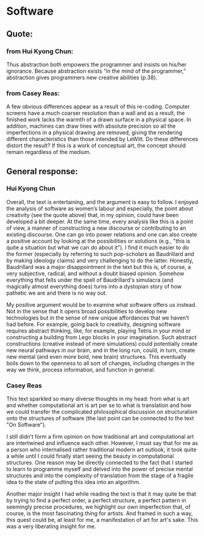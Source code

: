 # Software


## Quote:

### from Hui Kyong Chun:
Thus abstraction both empowers the programmer and insists on his/her ignorance. Because abstraction exists “in the mind of the programmer,” abstraction gives programmers new creative abilities (p.38).

### from Casey Reas: 
A few obvious differences appear as a result of this re-coding. Computer screens have a much coarser resolution than a wall and as a result, the finished work lacks the warmth of a drawn surface in a physical space. In addition, machines can draw lines with absolute precision so all the imperfections in a physical drawing are removed, giving the rendering different characteristics than those intended by LeWitt. Do these differences distort the result? If this is a work of conceptual art, the concept should remain regardless of the medium.


## General response:
### Hui Kyong Chun
Overall, the text is entertaining, and the argument is easy to follow. 
I enjoyed the analysis of software as women’s labour and especially, the point about creativity (see the quote above) that, in my opinion, could have been developed a bit deeper. 
At the same time, every analysis like this is a point of view, a manner of constructing a new discourse or contributing to an existing discourse. One can go into power relations and one can also create a positive account by looking at the possibilities or solutions (e.g., "this is quite a situation but what we can do about it"). I find it much easier to do the former (especially by referring to such pop-scholars as Baudrillard and by making ideology claims) and very challenging to do the latter. Honestly, Baudrillard was a major disappointment in the text but this is, of course, a very subjective, radical, and without a doubt biased opinion. Somehow everything that fells under the spell of Baudrillard's simulacra (and magically almost everything does) turns into a dystopian story of how pathetic we are and there is no way out.

My positive argument would be to examine what software offers us instead. Not in the sense that it opens broad possibilities to develop new technologies but in the sense of new unique affordances that we haven’t had before. For example, going back to creativity, designing software requires abstract thinking, like, for example, playing Tetris in your mind or constructing a building from Lego blocks in your imagination. Such abstract constructions (creative instead of mere simulations) could potentially create new neural pathways in our brain, and in the long run, could, in turn, create new mental (and even more bold, new brain) structures. This eventually boils down to the openness to all sort of changes, including changes in the way we think, process information, and function in general. 

### Casey Reas

This text sparkled so many diverse thoughts in my head: from what is art and whether computational art is art per se to what is translation and how we could transfer the complicated philosophical discussion on structuralism onto the structures of software (the last point can be connected to the text "On Software"). 

I still didn’t form a firm opinion on how traditional art and computational art are intertwined and influence each other. However, I must say that for me as a person who internalised rather traditional modern art outlook, it took quite a while until I could finally start seeing the beauty in computational structures. One reason may be directly connected to the fact that I started to learn to programme myself and delved into the power of precise mental structures and into the complexity of translation from the stage of a fragile idea to the state of putting this idea into an algorithm. 

Another major insight I had while reading the text is that it may quite be that by trying to find a perfect order, a perfect structure, a perfect pattern in seemingly precise procedures, we highlight our own imperfection that, of course, is the most fascinating thing for artists. And framed in such a way, this quest could be, at least for me, a manifestation of art for art's sake. This was a very liberating insight for me. 